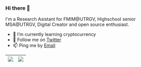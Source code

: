 ### Hi there 👋

I'm a Research Asistant for FMIM@UTRGV, Highschool senior MSA@UTRGV, Digital Creator and open source enthusiast.

- 🌱 I’m currently learning cryptocurrency
- 💬 Follow me on [Twitter](https://twitter.com/dylanwu)
- 📫 Ping me by [Email](mailto:dylanwu@live.com)

| <img src="https://github-readme-stats.vercel.app/api?username=dylan-wu&theme=default&hide_border=true" /> | <img src="https://github-readme-stats.vercel.app/api/top-langs/?username=dylan-wu&theme=default&layout=compact&hide_border=true" /> |
|-|-|
